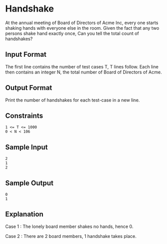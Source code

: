 # Handshake

At the annual meeting of Board of Directors of Acme Inc, every one starts shaking hands with everyone else in the room. Given the fact that any two persons shake hand exactly once, Can you tell the total count of handshakes?

## Input Format
The first line contains the number of test cases T, T lines follow.
Each line then contains an integer N, the total number of Board of Directors of Acme.

## Output Format

Print the number of handshakes for each test-case in a new line.

## Constraints
```
1 <= T <= 1000
0 < N < 106
```
## Sample Input
```
2
1
2
```
## Sample Output
```
0
1
```
## Explanation

Case 1 : The lonely board member shakes no hands, hence 0.

Case 2 : There are 2 board members, 1 handshake takes place.
